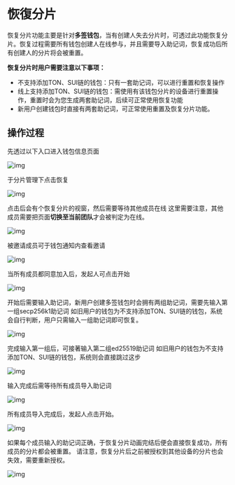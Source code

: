 # 恢復分片

恢复分片功能主要是针对**多签钱包**，当有创建人失去分片时，可透过此功能恢复分片。恢复过程需要所有钱包创建人在线参与，并且需要导入助记词，恢复成功后所有创建人的分片将会被重置。

**恢复分片时用户需要注意以下事项：**

- 不支持添加TON、SUI链的钱包：只有一套助记词，可以进行重置和恢复操作
- 线上支持添加TON、SUI链的钱包：需使用有该钱包分片的设备进行重置操作，重置时会为您生成两套助记词，后续可正常使用恢复功能
- 新用户创建钱包时直接有两套助记词，可正常使用重置及恢复分片功能。

## 操作过程

先透过以下入口进入钱包信息页面

![img](https://support.Nexa.com/~gitbook/image?url=https%3A%2F%2F2287475285-files.gitbook.io%2F%7E%2Ffiles%2Fv0%2Fb%2Fgitbook-x-prod.appspot.com%2Fo%2Fspaces%252FSdMhazXkh30OBfLly0nW%252Fuploads%252FBqkc1EG92w6jFzK0e9H7%252Fimage.png%3Falt%3Dmedia%26token%3D85b01f37-f1cd-4fe3-8cc3-fcae0abca159&width=768&dpr=4&quality=100&sign=bea7c085&sv=2)

于分片管理下点击恢复

![img](https://support.Nexa.com/~gitbook/image?url=https%3A%2F%2F2287475285-files.gitbook.io%2F%7E%2Ffiles%2Fv0%2Fb%2Fgitbook-x-prod.appspot.com%2Fo%2Fspaces%252FSdMhazXkh30OBfLly0nW%252Fuploads%252FstaUGb7AoO4YXHXc5RW1%252Fimage.png%3Falt%3Dmedia%26token%3D864da79f-2147-48e3-a55d-507405118a7f&width=768&dpr=4&quality=100&sign=86c43ac3&sv=2)

点击后会有个恢复分片的视窗，然后需要等待其他成员在线 这里需要注意，其他成员需要把页面**切换至当前团队**才会被判定为在线。

![img](https://support.Nexa.com/~gitbook/image?url=https%3A%2F%2F2287475285-files.gitbook.io%2F%7E%2Ffiles%2Fv0%2Fb%2Fgitbook-x-prod.appspot.com%2Fo%2Fspaces%252FSdMhazXkh30OBfLly0nW%252Fuploads%252F9UdjtIgk0sMQif287BQy%252Fimage.png%3Falt%3Dmedia%26token%3D312909ba-1e32-4cd7-9fcb-3b477c7c55d4&width=768&dpr=4&quality=100&sign=2f485c2d&sv=2)

被邀请成员可于钱包通知内查看邀请

![img](https://support.Nexa.com/~gitbook/image?url=https%3A%2F%2F2287475285-files.gitbook.io%2F%7E%2Ffiles%2Fv0%2Fb%2Fgitbook-x-prod.appspot.com%2Fo%2Fspaces%252FSdMhazXkh30OBfLly0nW%252Fuploads%252F5mGPv4Utp8X3vcpnZOTd%252Fimage.png%3Falt%3Dmedia%26token%3D9ceb5c79-7050-47f0-9416-a09c1ef371ad&width=768&dpr=4&quality=100&sign=7567cc79&sv=2)

当所有成员都同意加入后，发起人可点击开始

![img](https://support.Nexa.com/~gitbook/image?url=https%3A%2F%2F2287475285-files.gitbook.io%2F%7E%2Ffiles%2Fv0%2Fb%2Fgitbook-x-prod.appspot.com%2Fo%2Fspaces%252FSdMhazXkh30OBfLly0nW%252Fuploads%252FPUDdrsDMAUxFzyY7cTDc%252Fimage.png%3Falt%3Dmedia%26token%3De5856bdb-a365-4289-bb30-1048bc362835&width=768&dpr=4&quality=100&sign=d3248bb2&sv=2)

开始后需要输入助记词，新用户创建多签钱包时会拥有两组助记词，需要先输入第一组secp256k1助记词 如旧用户的钱包为不支持添加TON、SUI链的钱包，系统会自行判断，用户只需输入一组助记词即可恢复。

![img](https://support.Nexa.com/~gitbook/image?url=https%3A%2F%2F2287475285-files.gitbook.io%2F%7E%2Ffiles%2Fv0%2Fb%2Fgitbook-x-prod.appspot.com%2Fo%2Fspaces%252FSdMhazXkh30OBfLly0nW%252Fuploads%252FZhZmJ302Y9CdE7mklsoS%252Fimage.png%3Falt%3Dmedia%26token%3Dc936d475-8040-4d7e-bb39-1a14b1e5ed75&width=768&dpr=4&quality=100&sign=55d89c63&sv=2)

完成输入第一组后，可接著输入第二组ed25519助记词 如旧用户的钱包为不支持添加TON、SUI链的钱包，系统则会直接跳过这步

![img](https://support.Nexa.com/~gitbook/image?url=https%3A%2F%2F2287475285-files.gitbook.io%2F%7E%2Ffiles%2Fv0%2Fb%2Fgitbook-x-prod.appspot.com%2Fo%2Fspaces%252FSdMhazXkh30OBfLly0nW%252Fuploads%252FysP5sKfaveaRnvwgmvWh%252Fimage.png%3Falt%3Dmedia%26token%3D1f035d45-3a2e-4664-8007-e55362e04401&width=768&dpr=4&quality=100&sign=30041a3f&sv=2)

输入完成后需等待所有成员导入助记词

![img](https://support.Nexa.com/~gitbook/image?url=https%3A%2F%2F2287475285-files.gitbook.io%2F%7E%2Ffiles%2Fv0%2Fb%2Fgitbook-x-prod.appspot.com%2Fo%2Fspaces%252FSdMhazXkh30OBfLly0nW%252Fuploads%252FG8rfmvBgXJzl6g8tQUzK%252Fimage.png%3Falt%3Dmedia%26token%3D74cb4079-d706-4bac-98f6-303b31f94a8a&width=768&dpr=4&quality=100&sign=f9597f7d&sv=2)

所有成员导入完成后，发起人点击开始。

![img](https://support.Nexa.com/~gitbook/image?url=https%3A%2F%2F2287475285-files.gitbook.io%2F%7E%2Ffiles%2Fv0%2Fb%2Fgitbook-x-prod.appspot.com%2Fo%2Fspaces%252FSdMhazXkh30OBfLly0nW%252Fuploads%252Fhj2LpyxzZZfsEgPvG2Y3%252Fimage.png%3Falt%3Dmedia%26token%3D2d3647f7-a1c3-408b-9cd0-439dc75b99c9&width=768&dpr=4&quality=100&sign=d7abc4c0&sv=2)

如果每个成员输入的助记词正确，于恢复分片动画完结后便会直接恢复成功，所有成员的分片都会被重置。 请注意，恢复分片后之前被授权到其他设备的分片也会失效，需要重新授权。

![img](https://support.Nexa.com/~gitbook/image?url=https%3A%2F%2F2287475285-files.gitbook.io%2F%7E%2Ffiles%2Fv0%2Fb%2Fgitbook-x-prod.appspot.com%2Fo%2Fspaces%252FSdMhazXkh30OBfLly0nW%252Fuploads%252Fg5aI35re6Sh1LLmm4rGy%252Fimage.png%3Falt%3Dmedia%26token%3Daf9c3d1d-e94b-4e39-874d-70671da9de01&width=768&dpr=4&quality=100&sign=8231ea90&sv=2)

